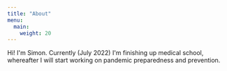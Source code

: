 ```yaml
---
title: "About"
menu:
  main:
    weight: 20
---
```

Hi! I'm Simon. Currently (July 2022) I'm finishing up medical school, whereafter I will start working on pandemic preparedness and prevention.